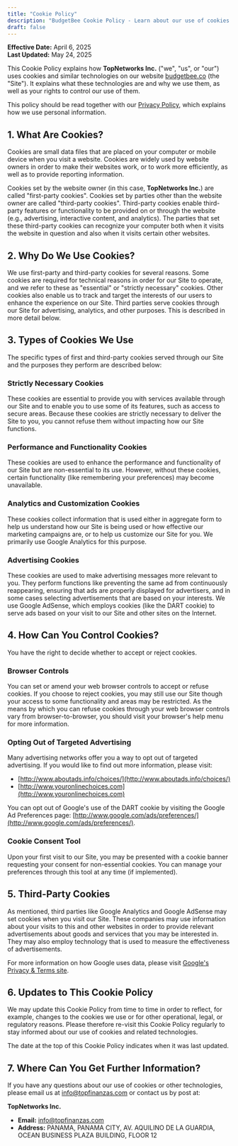 ```yaml
---
title: "Cookie Policy"
description: "BudgetBee Cookie Policy - Learn about our use of cookies and similar technologies"
draft: false
---
```


**Effective Date:** April 6, 2025  
**Last Updated:** May 24, 2025

This Cookie Policy explains how **TopNetworks Inc.** ("we", "us", or "our") uses cookies and similar technologies on our website [budgetbee.co](https://budgetbee.co) (the "Site"). It explains what these technologies are and why we use them, as well as your rights to control our use of them.

This policy should be read together with our [Privacy Policy](/privacy-policy), which explains how we use personal information.

## 1. What Are Cookies?

Cookies are small data files that are placed on your computer or mobile device when you visit a website. Cookies are widely used by website owners in order to make their websites work, or to work more efficiently, as well as to provide reporting information.

Cookies set by the website owner (in this case, **TopNetworks Inc.**) are called "first-party cookies". Cookies set by parties other than the website owner are called "third-party cookies". Third-party cookies enable third-party features or functionality to be provided on or through the website (e.g., advertising, interactive content, and analytics). The parties that set these third-party cookies can recognize your computer both when it visits the website in question and also when it visits certain other websites.

## 2. Why Do We Use Cookies?

We use first-party and third-party cookies for several reasons. Some cookies are required for technical reasons in order for our Site to operate, and we refer to these as "essential" or "strictly necessary" cookies. Other cookies also enable us to track and target the interests of our users to enhance the experience on our Site. Third parties serve cookies through our Site for advertising, analytics, and other purposes. This is described in more detail below.

## 3. Types of Cookies We Use

The specific types of first and third-party cookies served through our Site and the purposes they perform are described below:

### Strictly Necessary Cookies

These cookies are essential to provide you with services available through our Site and to enable you to use some of its features, such as access to secure areas. Because these cookies are strictly necessary to deliver the Site to you, you cannot refuse them without impacting how our Site functions.

### Performance and Functionality Cookies

These cookies are used to enhance the performance and functionality of our Site but are non-essential to its use. However, without these cookies, certain functionality (like remembering your preferences) may become unavailable.

### Analytics and Customization Cookies

These cookies collect information that is used either in aggregate form to help us understand how our Site is being used or how effective our marketing campaigns are, or to help us customize our Site for you. We primarily use Google Analytics for this purpose.

### Advertising Cookies

These cookies are used to make advertising messages more relevant to you. They perform functions like preventing the same ad from continuously reappearing, ensuring that ads are properly displayed for advertisers, and in some cases selecting advertisements that are based on your interests. We use Google AdSense, which employs cookies (like the DART cookie) to serve ads based on your visit to our Site and other sites on the Internet.

## 4. How Can You Control Cookies?

You have the right to decide whether to accept or reject cookies.

### Browser Controls

You can set or amend your web browser controls to accept or refuse cookies. If you choose to reject cookies, you may still use our Site though your access to some functionality and areas may be restricted. As the means by which you can refuse cookies through your web browser controls vary from browser-to-browser, you should visit your browser's help menu for more information.

### Opting Out of Targeted Advertising

Many advertising networks offer you a way to opt out of targeted advertising. If you would like to find out more information, please visit:

- [http://www.aboutads.info/choices/](http://www.aboutads.info/choices/)
- [http://www.youronlinechoices.com](http://www.youronlinechoices.com)

You can opt out of Google's use of the DART cookie by visiting the Google Ad Preferences page: [http://www.google.com/ads/preferences/](http://www.google.com/ads/preferences/).

### Cookie Consent Tool

Upon your first visit to our Site, you may be presented with a cookie banner requesting your consent for non-essential cookies. You can manage your preferences through this tool at any time (if implemented).

## 5. Third-Party Cookies

As mentioned, third parties like Google Analytics and Google AdSense may set cookies when you visit our Site. These companies may use information about your visits to this and other websites in order to provide relevant advertisements about goods and services that you may be interested in. They may also employ technology that is used to measure the effectiveness of advertisements.

For more information on how Google uses data, please visit [Google's Privacy & Terms site](https://policies.google.com/technologies/partner-sites).

## 6. Updates to This Cookie Policy

We may update this Cookie Policy from time to time in order to reflect, for example, changes to the cookies we use or for other operational, legal, or regulatory reasons. Please therefore re-visit this Cookie Policy regularly to stay informed about our use of cookies and related technologies.

The date at the top of this Cookie Policy indicates when it was last updated.

## 7. Where Can You Get Further Information?

If you have any questions about our use of cookies or other technologies, please email us at [info@topfinanzas.com](mailto:info@topfinanzas.com) or contact us by post at:

**TopNetworks Inc.**

- **Email:** <info@topfinanzas.com>
- **Address:** PANAMA, PANAMA CITY, AV. AQUILINO DE LA GUARDIA, OCEAN BUSINESS PLAZA BUILDING, FLOOR 12
